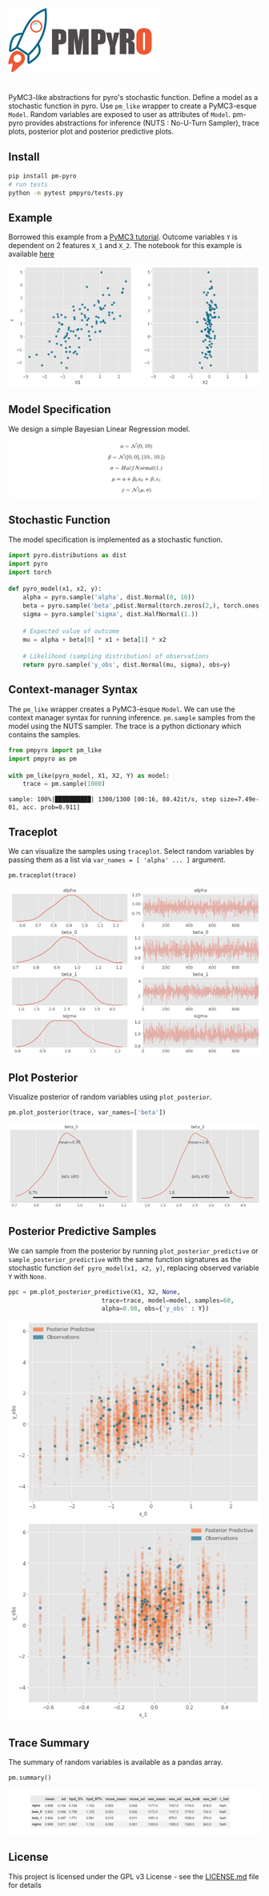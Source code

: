 ![](images/logo-medium.png)

#

PyMC3-like abstractions for pyro's stochastic function.
Define a model as a stochastic function in pyro.
Use `pm_like` wrapper to create a PyMC3-esque `Model`.
Random variables are exposed to user as attributes of `Model`.
pm-pyro provides abstractions for inference (NUTS : No-U-Turn Sampler), trace plots, posterior plot and posterior predictive plots.


## Install

```bash
pip install pm-pyro
# run tests
python -m pytest pmpyro/tests.py
```

## Example

Borrowed this example from a [PyMC3 tutorial](https://docs.pymc.io/notebooks/getting_started.html). Outcome variables `Y` is dependent on 2 features `X_1` and `X_2`. The notebook for this example is available [here](notebooks/motivating-example.ipynb)

![](images/plot_data.png)


## Model Specification

We design a simple Bayesian Linear Regression model.

![](images/stfn.png)

## Stochastic Function

The model specification is implemented as a stochastic function.


```python
import pyro.distributions as dist
import pyro
import torch

def pyro_model(x1, x2, y):
    alpha = pyro.sample('alpha', dist.Normal(0, 10))
    beta = pyro.sample('beta',pdist.Normal(torch.zeros(2,), torch.ones(2,) * 10.))
    sigma = pyro.sample('sigma', dist.HalfNormal(1.))

    # Expected value of outcome
    mu = alpha + beta[0] * x1 + beta[1] * x2

    # Likelihood (sampling distribution) of observations
    return pyro.sample('y_obs', dist.Normal(mu, sigma), obs=y)
```

## Context-manager Syntax

The `pm_like` wrapper creates a PyMC3-esque `Model`. 
We can use the context manager syntax for running inference.
`pm.sample` samples from the model using the NUTS sampler.
The trace is a python dictionary which contains the samples.

```python
from pmpyro import pm_like
import pmpyro as pm

with pm_like(pyro_model, X1, X2, Y) as model:
    trace = pm.sample(1000)
```

```
sample: 100%|██████████| 1300/1300 [00:16, 80.42it/s, step size=7.49e-01, acc. prob=0.911] 
```

## Traceplot

We can visualize the samples using `traceplot`.
Select random variables by passing them as a list via `var_names = [ 'alpha' ... ]` argument.

```python
pm.traceplot(trace)
```

![](images/traceplot.png)

## Plot Posterior

Visualize posterior of random variables using `plot_posterior`.

```python
pm.plot_posterior(trace, var_names=['beta'])
```

![](images/posterior_plot.png)

## Posterior Predictive Samples

We can sample from the posterior by running `plot_posterior_predictive` or `sample_posterior_predictive` with the same
function signatures as the stochastic function `def pyro_model(x1, x2, y)`, replacing observed variable `Y` with `None`. 

```python
ppc = pm.plot_posterior_predictive(X1, X2, None,
                          trace=trace, model=model, samples=60,
                          alpha=0.08, obs={'y_obs' : Y})
```

![](images/ppc1.png)
![](images/ppc2.png)


## Trace Summary

The summary of random variables is available as a pandas array.

```python
pm.summary()
```

![](images/trace_summary.png)


## License

This project is licensed under the GPL v3 License - see the [LICENSE.md](LICENSE.md) file for details
